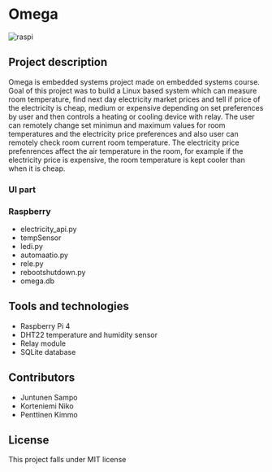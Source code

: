 # Omega

![raspi](https://github.com/Zame76/projektiomega/assets/28978509/4c4a0ae3-8167-4a2c-b8de-b22f9fb56eb9)

## Project description
Omega is embedded systems project made on embedded systems course.
Goal of this project was to build a Linux based system which can measure room temperature, find next day electricity market prices and tell if price of the electricity is cheap, medium or expensive depending on set preferences by user and then controls a heating or cooling device with relay. The user can remotely change set minimun and maximum values for room temperatures and the electricity price preferences and also user can remotely check room current room temperature. The electricity price prefenrences affect the air temperature in the room, for example if the electricity price is expensive, the room temperature is kept cooler than when it is cheap.

### UI part

### Raspberry
- electricity_api.py
- tempSensor
- ledi.py
- automaatio.py
- rele.py
- rebootshutdown.py
- omega.db

## Tools and technologies
- Raspberry Pi 4
- DHT22 temperature and humidity sensor
- Relay module
- SQLite database

## Contributors
- Juntunen Sampo
- Korteniemi Niko
- Penttinen Kimmo

## License
This project falls under MIT license
